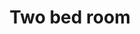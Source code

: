 ---
title: Two bed room
description: This twin room features a seating area. 13 m². 2 twin beds.
language: en
image: /img/Johans-rum-1_compressed-1-1.jpg
---